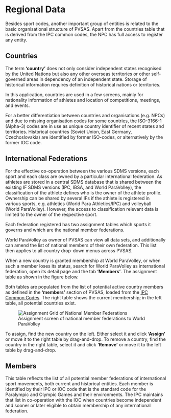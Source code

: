 # Regional Data

Besides sport codes, another important group of entities is related to the basic organisational 
structure of PVSAS. Apart from the countries table that is derived from the IPC common codes, 
the NPC has full access to register any entity.

## Countries 

The term **‘country’** does not only consider independent states recognised by the United 
Nations but also any other overseas territories or other self-governed areas in dependency of 
an independent state. Storage of historical information requires definition of historical 
nations or territories.

In this application, countries are used in a few screens, mainly for nationality information of 
athletes and location of competitions, meetings, and events.

For a better differentiation between countries and organisations (e.g. NPCs) and due to 
missing organisation codes for some countries, the ISO-3166-1 (Alpha-3) codes are in use as 
unique country identifier of recent states and territories. Historical countries (Soviet Union, 
East Germany, Czechoslovakia) are identified by former ISO-codes, or alternatively by the 
former IOC code.

## International Federations

For the effective co-operation between the various SDMS versions, each sport and each class 
are owned by a particular international federation. As athletes are stored in a central SDMS 
database that is shared between the existing IF SDMS versions (IPC, IBSA, and World 
ParaVolley), the classification of the athlete defines who is the owner of the athlete profile. 
Ownership can be shared by several IFs if the athlete is registered in various sports, e.g. 
athletics (World Para Athletics/IPC) and volleyball (World ParaVolley). However, the access to 
classification relevant data is limited to the owner of the respective sport.

Each federation registered has two assignment tables which sports it governs and which are 
the national member federations.

World ParaVolley as owner of PVSAS can view all data sets, and additionally can amend the 
list of national members of their own federation. This list then applies to all country drop-down
menus across PVSAS.

When a new country is granted membership at World ParaVolley, or when such a member 
loses its status, search for World ParaVolley as international federation, open its detail page 
and the tab **‘Members’**. The assignment table as shown in the figure below.

Both tables are populated from the list of potential active country members as defined in the 
**‘members’** section of PVSAS, loaded from the [IPC Common Codes](https://db.ipc-services.org/centre/common-codes/index). 
The right table shows the current membership; in the left table, all potential countries exist.

<figure>
  <img src="_img/figures/3.1-assignment-grid-federation.png" alt="Assignment Grid of National Member Federations" class="screenshot">
  <figcaption>Assignment screen of national member federations to World ParaVolley</figcaption>
</figure>

To assign, find the new country on the left. Either select it and click **‘Assign’** or move it to the 
right table by drag-and-drop. To remove a country, find the country in the right table, select it 
and click **‘Remove’** or move it to the left table by drag-and-drop.

## Members

This table reflects the list of all potential member federations of international sport movements, 
both current and historical entities. Each member is identified by their IPC or IOC code that is 
the standard code for the Paralympic and Olympic Games and their environments. The IPC maintains 
that list in co-operation with the IOC when countries become independent and sooner or later 
eligible to obtain membership of any international federation.